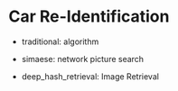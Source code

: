 # Car Re-Identification

- traditional: algorithm

- simaese: network picture search

- deep_hash_retrieval: Image Retrieval
